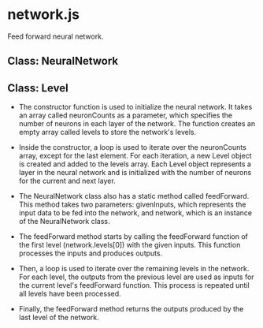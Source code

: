 # network.js
Feed forward neural network.

## Class: NeuralNetwork
## Class: Level

 * The constructor function is used to initialize the neural network. It takes an array called neuronCounts as a parameter, which specifies the number of neurons in each layer of the network. The function creates an empty array called levels to store the network's levels. <br>

* Inside the constructor, a loop is used to iterate over the neuronCounts array, except for the last element. For each iteration, a new Level object is created and added to the levels array. Each Level object represents a layer in the neural network and is initialized with the number of neurons for the current and next layer.<br>

* The NeuralNetwork class also has a static method called feedForward. This method takes two parameters: givenInputs, which represents the input data to be fed into the network, and network, which is an instance of the NeuralNetwork class.<br>

* The feedForward method starts by calling the feedForward function of the first level (network.levels[0]) with the given inputs. This function processes the inputs and produces outputs. <br>

* Then, a loop is used to iterate over the remaining levels in the network. For each level, the outputs from the previous level are used as inputs for the current level's feedForward function. This process is repeated until all levels have been processed. <br>

* Finally, the feedForward method returns the outputs produced by the last level of the network.